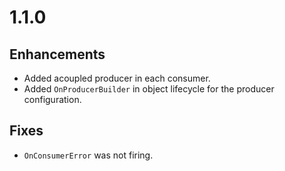 # 1.1.0

## Enhancements

- Added acoupled producer in each consumer.
- Added `OnProducerBuilder` in object lifecycle for the producer configuration.

## Fixes

- `OnConsumerError` was not firing.
